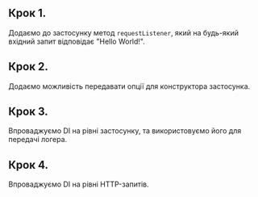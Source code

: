 ## Крок 1.

Додаємо до застосунку метод `requestListener`, який на будь-який вхідний запит відповідає "Hello World!".

## Крок 2.

Додаємо можливість передавати опції для конструктора застосунка.

## Крок 3.

Впроваджуємо DI на рівні застосунку, та використовуємо його для передачі логера.

## Крок 4.

Впроваджуємо DI на рівні HTTP-запитів.
